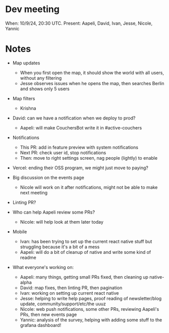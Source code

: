# Dev meeting

When: 10/9/24, 20:30 UTC.
Present: Aapeli, David, Ivan, Jesse, Nicole, Yannic

# Notes

* Map updates
  - When you first open the map, it should show the world with all users, without any filtering
  - Jesse observes issues when he opens the map, then searches Berlin and shows only 5 users
* Map filters
  - Krishna
* David: can we have a notification when we deploy to prod?
  - Aapeli: will make CouchersBot write it in #active-couchers
* Notifications
  - This PR: add in feature preview with system notifications
  - Next PR: check user id, stop notifications
  - Then: move to right settings screen, nag people (lightly) to enable
* Vercel: ending their OSS program, we might just move to paying?
* Big discussion on the events page
  - Nicole will work on it after notifications, might not be able to make next meeting
* Linting PR?
* Who can help Aapeli review some PRs?
  - Nicole: will help look at them later today
* Mobile
  - Ivan: has been trying to set up the current react native stuff but struggling because it's a bit of a mess
  - Aapeli: will do a bit of cleanup of native and write some kind of readme

* What everyone's working on:
  - Aapeli: many things, getting small PRs fixed, then cleaning up native-alpha
  - David: map fixes, then linting PR, then pagination
  - Ivan: working on setting up current react native
  - Jesse: helping to write help pages, proof reading of newsletter/blog update, community/support/etc/the uuuz
  - Nicole: web push notifications, some other PRs, reviewing Aapeli's PRs, then new events page
  - Yannic: analysis of the survey, helping with adding some stuff to the grafana dashboard!
